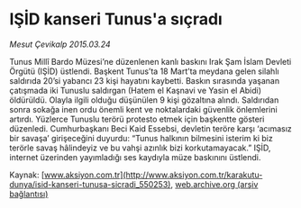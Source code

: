 # IŞİD kanseri Tunus'a sıçradı

*Mesut Çevikalp 2015.03.24*

<div class="pNewsDetailMainContent" itemprop="articleBody">
 <p>
  Tunus Millî Bardo Müzesi’ne düzenlenen kanlı baskını Irak Şam İslam Devleti Örgütü (IŞİD) üstlendi. Başkent Tunus’ta 18 Mart’ta meydana gelen silahlı saldırıda 20’si yabancı 23 kişi hayatını kaybetti. Baskın sırasında yaşanan çatışmada iki Tunuslu saldırgan (Hatem el Kaşnavi ve Yasin el Abidi) öldürüldü. Olayla ilgili olduğu düşünülen 9 kişi gözaltına alındı. Saldırıdan sonra sokağa inen ordu önemli kent ve noktalardaki güvenlik önlemlerini artırdı. Yüzlerce Tunuslu terörü protesto etmek için başkentte gösteri düzenledi. Cumhurbaşkanı Beci Kaid Essebsi, devletin teröre karşı ‘acımasız bir savaşa’ girişeceğini duyurdu: “Tunus halkının bilmesini isterim ki biz terörle savaş hâlindeyiz ve bu vahşi azınlık bizi korkutamayacak.” IŞİD, internet üzerinden yayımladığı ses kaydıyla müze baskınını üstlendi.
 </p>
</div>


Kaynak: [www.aksiyon.com.tr](http://www.aksiyon.com.tr/karakutu-dunya/isid-kanseri-tunusa-sicradi_550253), [web.archive.org (arşiv bağlantısı)](http://web.archive.org/web/20150731164622/http://www.aksiyon.com.tr/karakutu-dunya/isid-kanseri-tunusa-sicradi_550253)
